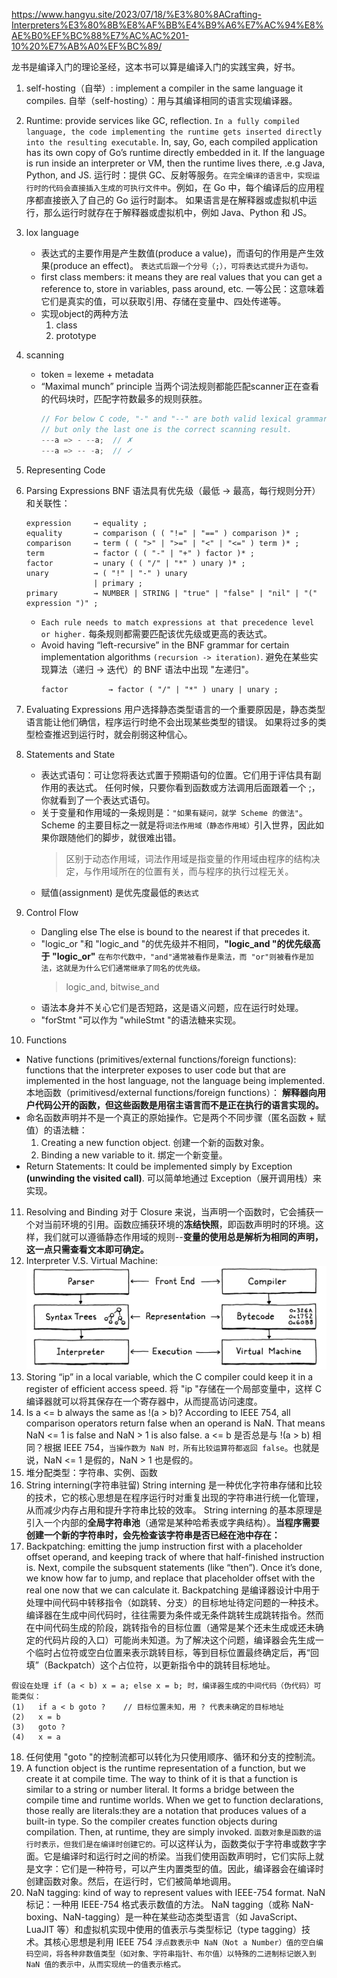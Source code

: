 https://www.hangyu.site/2023/07/18/%E3%80%8ACrafting-Interpreters%E3%80%8B%E8%AF%BB%E4%B9%A6%E7%AC%94%E8%AE%B0%EF%BC%88%E7%AC%AC%201-10%20%E7%AB%A0%EF%BC%89/

龙书是编译入门的理论圣经，这本书可以算是编译入门的实践宝典，好书。

1. self-hosting（自举）: implement a compiler in the same language it compiles.
   自举（self-hosting）：用与其编译相同的语言实现编译器。

2. Runtime: provide services like GC, reflection. `In a fully compiled language, the code implementing the runtime gets inserted directly into the resulting executable`.
   In, say, Go, each compiled application has its own copy of Go’s runtime directly embedded in it. If the language is run inside an interpreter or VM, then the runtime lives there, .e.g Java, Python, and JS.
   运行时：提供 GC、反射等服务。`在完全编译的语言中，实现运行时的代码会直接插入生成的可执行文件中`。例如，在 Go 中，每个编译后的应用程序都直接嵌入了自己的 Go 运行时副本。
   如果语言是在解释器或虚拟机中运行，那么运行时就存在于解释器或虚拟机中，例如 Java、Python 和 JS。

3. lox language

   - 表达式的主要作用是产生数值(produce a value)，而语句的作用是产生效果(produce an effect)。
     `表达式后跟一个分号（;），可将表达式提升为语句。`
   - first class members: it means they are real values that you can get a reference to, store in variables, pass around, etc.
     一等公民：这意味着它们是真实的值，可以获取引用、存储在变量中、四处传递等。
   - 实现object的两种方法
     1. class
     2. prototype

4. scanning
   - token = lexeme + metadata
   - “Maximal munch” principle
     当两个词法规则都能匹配scanner正在查看的代码块时，匹配字符数最多的规则获胜。
     ```c
     // For below C code, "-" and "--" are both valid lexical grammar rules, -
     // but only the last one is the correct scanning result.
     ---a => - --a;  // ✗
     ---a => -- -a;  // ✓
     ```
5. Representing Code
6. Parsing Expressions
   BNF 语法具有优先级（最低 -> 最高，每行规则分开）和关联性：
   ```bnf
   expression     → equality ;
   equality       → comparison ( ( "!=" | "==" ) comparison )* ;
   comparison     → term ( ( ">" | ">=" | "<" | "<=" ) term )* ;
   term           → factor ( ( "-" | "+" ) factor )* ;
   factor         → unary ( ( "/" | "*" ) unary )* ;
   unary          → ( "!" | "-" ) unary
                  | primary ;
   primary        → NUMBER | STRING | "true" | "false" | "nil" | "(" expression ")" ;
   ```
   - `Each rule needs to match expressions at that precedence level or higher.`
     每条规则都需要匹配该优先级或更高的表达式。
   - Avoid having “left-recursive” in the BNF grammar for certain implementation algorithms `(recursion -> iteration)`.
     避免在某些实现算法（递归 -> 迭代）的 BNF 语法中出现 "左递归"。
     ```
     factor         → factor ( "/" | "*" ) unary | unary ;
     ```
7. Evaluating Expressions
   用户选择静态类型语言的一个重要原因是，静态类型语言能让他们确信，程序运行时绝不会出现某些类型的错误。
   如果将过多的类型检查推迟到运行时，就会削弱这种信心。
8. Statements and State
   - 表达式语句：可让您将表达式置于预期语句的位置。它们用于评估具有副作用的表达式。
     任何时候，只要你看到函数或方法调用后面跟着一个 ;，你就看到了一个表达式语句。
   - 关于变量和作用域的一条规则是：`"如果有疑问，就学 Scheme 的做法"`。
     Scheme 的主要目标之一就是将`词法作用域（静态作用域）`引入世界，因此如果你跟随他们的脚步，就很难出错。
     > 区别于动态作用域，词法作用域是指变量的作用域由程序的结构决定，与作用域所在的位置有关，而与程序的执行过程无关。
   - 赋值(assignment) 是优先度最低的`表达式`
9. Control Flow
   - Dangling else
     The else is bound to the nearest if that precedes it.
   - "logic_or "和 "logic_and "的优先级并不相同，**"logic_and "的优先级高于 "logic_or"**
     `在布尔代数中，"and"通常被看作是乘法，而 "or"则被看作是加法，这就是为什么它们通常继承了同名的优先级。`
     > logic_and, bitwise_and
   - 语法本身并不关心它们是否短路，这是语义问题，应在运行时处理。
   - "forStmt "可以作为 "whileStmt "的语法糖来实现。
10. Functions

- Native functions (primitives/external functions/foreign functions):
  functions that the interpreter exposes to user code but that are implemented in the host language, not the language being implemented.
  本地函数（primitivesd/external functions/foreign functions）：
  **解释器向用户代码公开的函数，但这些函数是用宿主语言而不是正在执行的语言实现的。**
- 命名函数声明并不是一个真正的原始操作。它是两个不同步骤（匿名函数 + 赋值）的语法糖：
  1. Creating a new function object.
     创建一个新的函数对象。
  2. Binding a new variable to it.
     绑定一个新变量。
- Return Statements:
  It could be implemented simply by Exception **(unwinding the visited call)**.
  可以简单地通过 Exception（展开调用栈）来实现。

11. Resolving and Binding
    对于 Closure 来说，当声明一个函数时，它会捕获一个对当前环境的引用。函数应捕获环境的**冻结快照**，即函数声明时的环境。这样，我们就可以遵循静态作用域的规则--**变量的使用总是解析为相同的声明，这一点只需查看文本即可确定。**
12. Interpreter V.S. Virtual Machine:
    ![alt text](image-1.png)
13. Storing “ip” in a local variable, which the C compiler could keep it in a register of efficient access speed.
    将 "ip "存储在一个局部变量中，这样 C 编译器就可以将其保存在一个寄存器中，从而提高访问速度。
14. Is a <= b always the same as !(a > b)? According to IEEE 754, all comparison operators return false when an operand is NaN. That means NaN <= 1 is false and NaN > 1 is also false.
    a <= b 是否总是与 !(a > b) 相同？根据 IEEE 754，`当操作数为 NaN 时，所有比较运算符都返回 false`。也就是说，NaN <= 1 是假的，NaN > 1 也是假的。
15. 堆分配类型：字符串、实例、函数
16. String interning(字符串驻留)
    String interning 是一种优化字符串存储和比较的技术，它的核心思想是在程序运行时对重复出现的字符串进行统一化管理，从而减少内存占用和提升字符串比较的效率。
    String interning 的基本原理是引入一个内部的**全局字符串池**（通常是某种哈希表或字典结构）。**当程序需要创建一个新的字符串时，会先检查该字符串是否已经在池中存在：**
17. Backpatching: emitting the jump instruction first with a placeholder offset operand, and keeping track of where that half-finished instruction is. Next, compile the subsquent statements (like “then”). Once it’s done, we know how far to jump, and replace that placeholder offset with the real one now that we can calculate it.
    Backpatching 是编译器设计中用于处理中间代码中转移指令（如跳转、分支）的目标地址待定问题的一种技术。编译器在生成中间代码时，往往需要为条件或无条件跳转生成跳转指令。然而在中间代码生成的阶段，跳转指令的目标位置（通常是某个还未生成或还未确定的代码片段的入口）可能尚未知道。为了解决这个问题，编译器会先生成一个临时占位符或空白位置来表示跳转目标，等到目标位置最终确定后，再“回填”（Backpatch）这个占位符，以更新指令中的跳转目标地址。

```
假设在处理 if (a < b) x = a; else x = b; 时，编译器生成的中间代码（伪代码）可能类似：
(1)   if a < b goto ?    // 目标位置未知，用 ? 代表未确定的目标地址
(2)   x = b
(3)   goto ?
(4)   x = a
```

18. 任何使用 "goto "的控制流都可以转化为只使用顺序、循环和分支的控制流。
19. A function object is the runtime representation of a function, but we create it at compile time. The way to think of it is that a function is similar to a string or number literal. It forms a bridge between the compile time and runtime worlds. When we get to function declarations, those really are literals:they are a notation that produces values of a built-in type. So the compiler creates function objects during compilation. Then, at runtime, they are simply invoked.
    `函数对象是函数的运行时表示，但我们是在编译时创建它的。`可以这样认为，函数类似于字符串或数字字面。它是编译时和运行时之间的桥梁。当我们使用函数声明时，它们实际上就是文字：它们是一种符号，可以产生内置类型的值。因此，编译器会在编译时创建函数对象。然后，在运行时，它们被简单地调用。
20. NaN tagging: kind of way to represent values with IEEE-754 format.
    NaN 标记：一种用 IEEE-754 格式表示数值的方法。
    NaN tagging（或称 NaN-boxing、NaN-tagging）是一种在某些动态类型语言（如 JavaScript、LuaJIT 等）和虚拟机实现中使用的值表示与类型标记（type tagging）技术。其核心思想是利用 IEEE 754 `浮点数表示中 NaN（Not a Number）值的空白编码空间，将各种非数值类型（如对象、字符串指针、布尔值）以特殊的二进制标记嵌入到 NaN 值的表示中，从而实现统一的值表示格式。`

